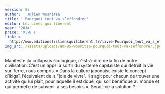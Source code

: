 ```yaml
---
version: 85
author: ' Julien Wosnitza'
title: ' Pourquoi tout va s’effondrer'
editor: Les Liens qui Libèrent
year: '2018'
price: '9,50 €'
link: >-
  http://www.editionslesliensquiliberent.fr/livre-Pourquoi_tout_va_s_effondrer-9791020906076-1-1-0-1.html
img_src: /assets/uploads/am-85-wosnitza-pourquoi-tout-va-seffondrer.jpg
---
```

Manifeste du collapsus écologique, c’est-à-dire de la fin de notre civilisation. C’est un appel à sortir du système capitaliste qui détruit la vie sur Terre, nous compris. « Dans la culture japonaise existe le concept d’ikigaï, l’équivalent de la "joie de vivre". Il s’agit pour chacun de trouver une activité qui lui plaît, pour laquelle il est doué, qui soit bénéfique au monde et qui permette de subvenir à ses besoins ». Serait-ce la solution ?
